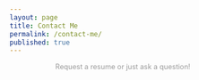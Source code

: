 ```yaml
---
layout: page
title: Contact Me
permalink: /contact-me/
published: true
---
```


<form action="https://formspree.io/becksteadn@gmail.com">

  <header>
    <!--<h1>Contact Me</h1>-->
    <div>Request a resume or just ask a question!</div>
    <style>
        * {
      -webkit-box-sizing: border-box;
      -moz-box-sizing: border-box;
      box-sizing: border-box;
    }

    body {
      padding: 20px 15%;
    }
    form header {
      margin: 0 0 20px 0; 
    }
    form header div {
      font-size: 90%;
      color: #999;
    }
    form header h2 {
      margin: 0 0 5px 0;
    }
    form > div {
      clear: both;
      overflow: hidden;
      padding: 1px;
      margin: 0 0 10px 0;
    }
    form > div > fieldset > div > div {
      margin: 0 0 5px 0;
    }
    form > div > label,
    legend {
        width: 25%;
      float: left;
      padding-right: 10px;
    }
    form > div > div,
    form > div > fieldset > div {
      width: 75%;
      float: right;
    }
    form > div > fieldset label {
        font-size: 90%;
    }
    fieldset {
        border: 0;
      padding: 0;
    }

    input[type=text],
    input[type=email],
    input[type=url],
    input[type=password],
    textarea {
        width: 100%;
      border-top: 1px solid #ccc;
      border-left: 1px solid #ccc;
      border-right: 1px solid #eee;
      border-bottom: 1px solid #eee;
    }
    input[type=text],
    input[type=email],
    input[type=url],
    input[type=password] {
      width: 50%;
    }
    input[type=text]:focus,
    input[type=email]:focus,
    input[type=url]:focus,
    input[type=password]:focus,
    textarea:focus {
      outline: 0;
      border-color: #4697e4;
    }

    @media (max-width: 600px) {
      form > div {
        margin: 0 0 15px 0; 
      }
      form > div > label,
      legend {
          width: 100%;
        float: none;
        margin: 0 0 5px 0;
      }
      form > div > div,
      form > div > fieldset > div {
        width: 100%;
        float: none;
      }
      input[type=text],
      input[type=email],
      input[type=url],
      input[type=password],
      textarea,
      select {
        width: 100%; 
      }
    }
    @media (min-width: 1200px) {
      form > div > label,
        legend {
        text-align: right;
      }
    }  
    </style>
  </header>
  
  <div>
    <label class="desc" id="name">Full Name</label>
    <div>
      <input id="Name" name="Name" type="text" class="field text fn" placeholder="Name" size="8" tabindex="1">
    </div>
  </div>
    
    <div>
    <label class="desc" id="company">Company</label>
    <div>
      <input id="Company" name="Company" type="text" class="field text fn" placeholder="Company" size="8" tabindex="1">
    </div>
  </div>
    
  <div>
    <label class="desc" id="email">
      Email
    </label>
    <div>
      <input id="Email" name="Email" type="email" spellcheck="false" placeholder="Email" maxlength="255" tabindex="3"> 
   </div>
  </div>
    
  <div>
    <label class="desc" id="comments">
      Comments
    </label>
  
    <div>
      <textarea id="Comments" name="Comments" spellcheck="true" rows="10" cols="50" tabindex="4" ></textarea>
    </div>
  </div>
    
  <div>
      <div>
  		<input id="saveForm" name="saveForm" type="submit" value="Submit">
    </div>
	</div>
  
</form>
